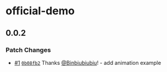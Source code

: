 # official-demo

## 0.0.2

### Patch Changes

- [#1](https://github.com/Binbiubiubiu/tqt-demo/pull/1) [`0b08fb2`](https://github.com/Binbiubiubiu/tqt-demo/commit/0b08fb21760e7a826ab21f8c4c574f1544ceaca6) Thanks [@Binbiubiubiu](https://github.com/Binbiubiubiu)! - add animation example
